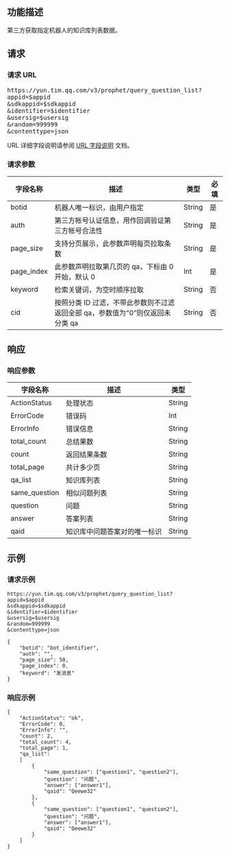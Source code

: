 ## 功能描述
第三方获取指定机器人的知识库列表数据。

## 请求
### 请求 URL
<pre>
https://yun.tim.qq.com/v3/prophet/query_question_list?
appid=$appid
&sdkappid=$sdkappid
&identifier=$identifier
&usersig=$usersig
&random=999999
&contenttype=json
</pre>

 URL 详细字段说明请参阅 [URL 字段说明](https://cloud.tencent.com/document/product/645/12729) 文档。

### 请求参数

| 字段名称 | 描述 | 类型|必填|
|---------|---------|----|------|
|botid|	机器人唯一标识，由用户指定|String|是|
|auth	|第三方帐号认证信息，用作回调验证第三方帐号合法性|String|是|
|page_size	|支持分页展示，此参数声明每页拉取条数|String|是|
|page_index	|此参数声明拉取第几页的 qa，下标由 0 开始，默认 0 |Int|是|
|keyword	|检索关键词，为空时顺序拉取|String|否|
|cid        |按照分类 ID 过滤，不带此参数则不过滤返回全部 qa，参数值为“0”则仅返回未分类 qa|String|否|

## 响应
### 响应参数
| 字段名称 |	描述 | 类型|
|---------|---------|-----|
|ActionStatus|	处理状态|String|
|ErrorCode	|错误码|Int|
|ErrorInfo	|错误信息|String|
|total_count	|总结果数|String|
|count	|返回结果条数|String|
|total_page	|共计多少页|String|
|qa_list	|知识库列表|String|
|same_question	|相似问题列表|String|
|question|	问题|String|
|answer	|答案列表|String|
|qaid	|知识库中问题答案对的唯一标识|String|


## 示例
### 请求示例

```
https://yun.tim.qq.com/v3/prophet/query_question_list?
appid=$appid
&sdkappid=$sdkappid
&identifier=$identifier
&usersig=$usersig
&random=999999
&contenttype=json

{
    "botid": "bot_identifier",
    "auth": "",
    "page_size": 50,
    "page_index": 0,
    "keyword": "发消息"
}
```

### 响应示例
```
{
    "ActionStatus": "ok",
    "ErrorCode": 0,
    "ErrorInfo": "",
    "count": 2,
    "total_count": 4,
    "total_page": 1,
    "qa_list":
    [
        {
            "same_question": ["question1", "question2"],
            "question": "问题",
            "answer": ["answer1"],
            "qaid": "Qeewe32"
        },
        {
            "same_question": ["question1", "question2"],
            "question": "问题",
            "answer": ["answer1"],
            "qaid": "Qeewe32"
        }
    ]
}
```
